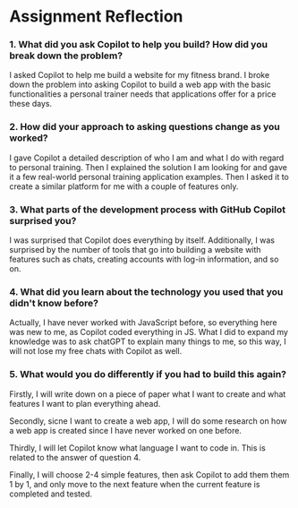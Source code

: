 # Assignment Reflection

### 1. What did you ask Copilot to help you build? How did you break down the problem?

I asked Copilot to help me build a website for my fitness brand. I broke down the problem into asking Copilot to build a web app with the basic functionalities a personal trainer needs that applications offer for a price these days.

### 2. How did your approach to asking questions change as you worked?

I gave Copilot a detailed description of who I am and what I do with regard to personal training. Then I explained the solution I am looking for and gave it a few real-world personal training application examples. Then I asked it to create a similar platform for me with a couple of features only. 

### 3. What parts of the development process with GitHub Copilot surprised you?

I was surprised that Copilot does everything by itself. Additionally, I was surprised by the number of tools that go into building a website with features such as chats, creating accounts with log-in information, and so on. 

### 4. What did you learn about the technology you used that you didn't know before?

Actually, I have never worked with JavaScript before, so everything here was new to me, as Copilot coded everything in JS. What I did to expand my knowledge was to ask chatGPT to explain many things to me, so this way, I will not lose my free chats with Copilot as well. 

### 5. What would you do differently if you had to build this again?

Firstly, I will write down on a piece of paper what I want to create and what features I want to plan everything ahead.

Secondly, sicne I want to create a web app, I will do some research on how a web app is created since I have never worked on one before. 

Thirdly, I will let Copilot know what language I want to code in. This is related to the answer of question 4. 

Finally, I will choose 2-4 simple features, then ask Copilot to add them them 1 by 1, and only move to the next feature when the current feature is completed and tested. 

